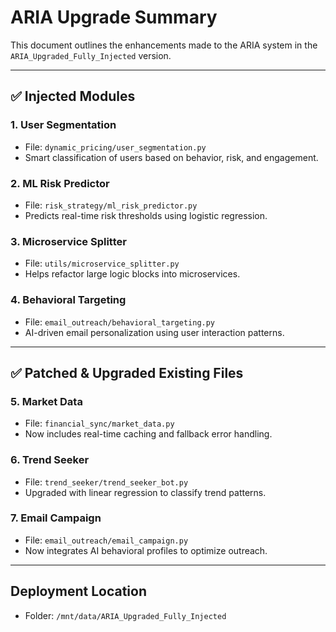 
# ARIA Upgrade Summary

This document outlines the enhancements made to the ARIA system in the `ARIA_Upgraded_Fully_Injected` version.

---

## ✅ Injected Modules

### 1. **User Segmentation**
- File: `dynamic_pricing/user_segmentation.py`
- Smart classification of users based on behavior, risk, and engagement.

### 2. **ML Risk Predictor**
- File: `risk_strategy/ml_risk_predictor.py`
- Predicts real-time risk thresholds using logistic regression.

### 3. **Microservice Splitter**
- File: `utils/microservice_splitter.py`
- Helps refactor large logic blocks into microservices.

### 4. **Behavioral Targeting**
- File: `email_outreach/behavioral_targeting.py`
- AI-driven email personalization using user interaction patterns.

---

## ✅ Patched & Upgraded Existing Files

### 5. **Market Data**
- File: `financial_sync/market_data.py`
- Now includes real-time caching and fallback error handling.

### 6. **Trend Seeker**
- File: `trend_seeker/trend_seeker_bot.py`
- Upgraded with linear regression to classify trend patterns.

### 7. **Email Campaign**
- File: `email_outreach/email_campaign.py`
- Now integrates AI behavioral profiles to optimize outreach.

---

## Deployment Location
- Folder: `/mnt/data/ARIA_Upgraded_Fully_Injected`

